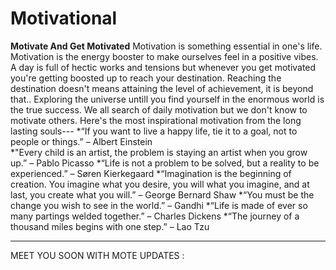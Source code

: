 # Motivational #
**Motivate And Get Motivated**
Motivation is something essential in one's life.
Motivation is the energy booster to make ourselves feel in a positive vibes.
A day is full of hectic works and tensions but whenever you get motivated you're getting boosted up to reach your destination.
Reaching the destination doesn't means attaining the level of achievement, it is beyond that..
Exploring the universe untill you find yourself in the enormous world is the true success.
We all search of daily motivation but we don't know to motivate others.
Here's the most inspirational motivation from the long lasting souls---
*“If you want to live a happy life, tie it to a goal, not to people or things.”
– Albert Einstein  
*"Every child is an artist, the problem is staying an artist when you grow up.”
– Pablo Picasso
*“Life is not a problem to be solved, but a reality to be experienced.”
– Søren Kierkegaard
*“Imagination is the beginning of creation. You imagine what you desire, you will what you imagine, and at last, you create what you will.”
– George Bernard Shaw
*“You must be the change you wish to see in the world.”
– Gandhi
*“Life is made of ever so many partings welded together.”
– Charles Dickens
*“The journey of a thousand miles begins with one step.”
– Lao Tzu
****************************
MEET YOU SOON WITH MOTE UPDATES :
